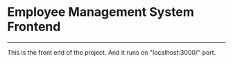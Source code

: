 # Employee Management System Frontend

---

This is the front end of the project. And it runs on "localhost:3000/" port.